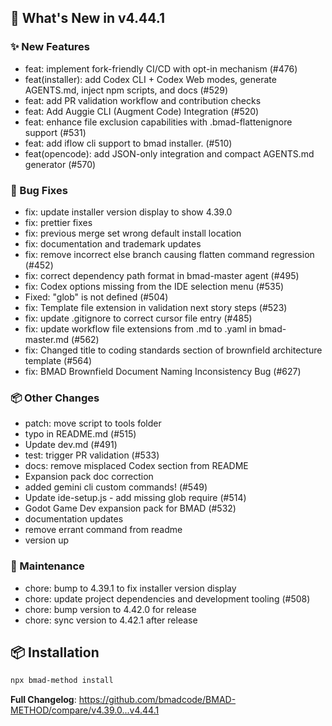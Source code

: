 ## 🚀 What's New in v4.44.1

### ✨ New Features
- feat: implement fork-friendly CI/CD with opt-in mechanism (#476)
- feat(installer): add Codex CLI + Codex Web modes, generate AGENTS.md, inject npm scripts, and docs (#529)
- feat: add PR validation workflow and contribution checks
- feat: Add Auggie CLI (Augment Code) Integration (#520)
- feat: enhance file exclusion capabilities with .bmad-flattenignore support (#531)
- feat: add iflow cli support to bmad installer.  (#510)
- feat(opencode): add JSON-only integration and compact AGENTS.md generator (#570)

### 🐛 Bug Fixes
- fix: update installer version display to show 4.39.0
- fix: prettier fixes
- fix: previous merge set wrong default install location
- fix: documentation and trademark updates
- fix: remove incorrect else branch causing flatten command regression (#452)
- fix: correct dependency path format in bmad-master agent (#495)
- fix: Codex options missing from the IDE selection menu (#535)
- Fixed: "glob" is not defined (#504)
- fix: Template file extension in validation next story steps (#523)
- fix: update .gitignore to correct cursor file entry (#485)
- fix: update workflow file extensions from .md to .yaml in bmad-master.md (#562)
- fix: Changed title to coding standards section of brownfield architecture template (#564)
- fix: BMAD Brownfield Document Naming Inconsistency Bug (#627)

### 📦 Other Changes
- patch: move script to tools folder
- typo in README.md (#515)
- Update dev.md (#491)
- test: trigger PR validation (#533)
- docs: remove misplaced Codex section from README
- Expansion pack doc correction
- added gemini cli custom commands! (#549)
- Update ide-setup.js - add missing glob require (#514)
- Godot Game Dev expansion pack for BMAD (#532)
- documentation updates
- remove errant command from readme
- version up

### 🔧 Maintenance
- chore: bump to 4.39.1 to fix installer version display
- chore: update project dependencies and development tooling (#508)
- chore: bump version to 4.42.0 for release
- chore: sync version to 4.42.1 after release


## 📦 Installation

```bash
npx bmad-method install
```

**Full Changelog**: https://github.com/bmadcode/BMAD-METHOD/compare/v4.39.0...v4.44.1
